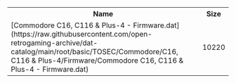 <table>
<tr><th>Name</th><th>Size</th></tr>
<tr><td>[Commodore C16, C116 & Plus-4 - Firmware.dat](https://raw.githubusercontent.com/open-retrogaming-archive/dat-catalog/main/root/basic/TOSEC/Commodore/C16, C116 & Plus-4/Firmware/Commodore C16, C116 & Plus-4 - Firmware.dat)</td><td>10220</td></tr>
</table>
